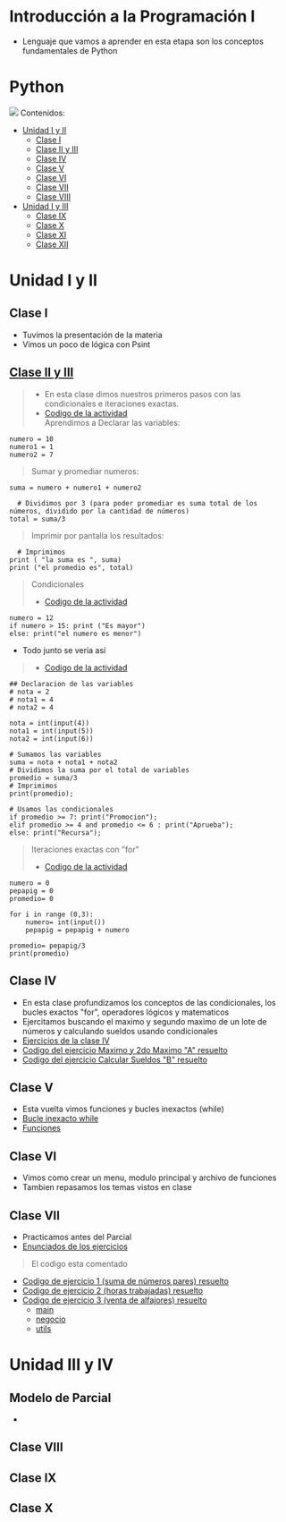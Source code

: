 # Introducción a la Programación I
- Lenguaje que vamos a aprender en esta etapa son los conceptos fundamentales de Python
# Python
![](https://logos-world.net/wp-content/uploads/2021/10/Python-Symbol.png)
Contenidos:
- [Unidad I y II](#unidad-i-y-ii)
  - [Clase I](#clase-i)
  - [Clase II y III](#clase-ii-y-iii)
  - [Clase IV](#clase-iv)
  - [Clase V](#clase-v)
  - [Clase VI](#clase-vi)
  - [Clase VII](#clase-vii)
  - [Clase VIII](#clase-viii)
- [Unidad I y III](#unidad-iii-y-iv)
  - [Clase IX](#clase-ix)
  - [Clase X](#clase-x)
  - [Clase XI](#clase-xi)
  - [Clase XII](#clase-xii)

# Unidad I y II
## Clase I
- Tuvimos la presentación de la materia
- Vimos un poco de lógica con Psint
## [Clase II y III](https://github.com/MONZONPUNTOEXE/Introduccion-a-la-Programacion-I/tree/main/Unidad%20I%20y%20II/Clase_II_y_III)
> - En esta clase dimos nuestros primeros pasos con las condicionales e iteraciones exactas.<br>
> - [Codigo de la actividad](https://github.com/MONZONPUNTOEXE/Introduccion-a-la-Programacion-I/blob/main/Unidad%20I%20y%20II/Clase_II_y_III/app.py)<br>
> Aprendimos a Declarar las variables:
```
numero = 10
numero1 = 1
numero2 = 7
````
> Sumar y promediar numeros:
```
suma = numero + numero1 + numero2

  # Dividimos por 3 (para poder promediar es suma total de los números, dividido por la cantidad de números)
total = suma/3
```
> Imprimir por pantalla los resultados:
```
  # Imprimimos
print ( "la suma es ", suma)
print ("el promedio es", total)
```
> Condicionales<br>
> - [Codigo de la actividad](https://github.com/MONZONPUNTOEXE/Introduccion-a-la-Programacion-I/blob/main/Unidad%20I%20y%20II/Clase_II_y_III/app.py)
```
numero = 12
if numero > 15: print ("Es mayor")
else: print("el numero es menor")
```
- Todo junto se veria así
> - [Codigo de la actividad](https://github.com/MONZONPUNTOEXE/Introduccion-a-la-Programacion-I/blob/main/Unidad%20I%20y%20II/Clase_II_y_III/app3.py)
```
## Declaracion de las variables
# nota = 2
# nota1 = 4
# nota2 = 4

nota = int(input(4))
nota1 = int(input(5))
nota2 = int(input(6))

# Sumamos las variables
suma = nota + nota1 + nota2
# Dividimos la suma por el total de variables
promedio = suma/3
# Imprimimos
print(promedio);

# Usamos las condicionales
if promedio >= 7: print("Promocion");
elif promedio >= 4 and promedio <= 6 : print("Aprueba");
else: print("Recursa");
```
> Iteraciones exactas con "for"
> - [Codigo de la actividad](https://github.com/MONZONPUNTOEXE/Introduccion-a-la-Programacion-I/blob/main/Unidad%20I%20y%20II/Clase_II_y_III/app4.py)
```
numero = 0
pepapig = 0
promedio= 0

for i in range (0,3):
    numero= int(input())
    pepapig = pepapig + numero

promedio= pepapig/3
print(promedio)
```
## Clase IV
- En esta clase profundizamos los conceptos de las condicionales, los bucles exactos "for", operadores lógicos y matematicos
- Ejercitamos buscando el maximo y segundo maximo de un lote de números y calculando sueldos usando condicionales
- [Ejercicios de la clase IV](https://github.com/MONZONPUNTOEXE/Introduccion-a-la-Programacion-I/blob/main/Unidad%20I%20y%20II/Clase_IV/readme.md)
- [Codigo del ejercicio Maximo y 2do Maximo "A" resuelto](https://github.com/MONZONPUNTOEXE/Introduccion-a-la-Programacion-I/blob/main/Unidad%20I%20y%20II/Clase_IV/Clase-4-tarea-A.py)
- [Codigo del ejercicio Calcular Sueldos "B" resuelto](https://github.com/MONZONPUNTOEXE/Introduccion-a-la-Programacion-I/blob/main/Unidad%20I%20y%20II/Clase_IV/Clase-4-tarea-B.py)
## Clase V
- Esta vuelta vimos funciones y bucles inexactos (while)
- [Bucle inexacto while](https://github.com/MONZONPUNTOEXE/Introduccion-a-la-Programacion-I/blob/main/Unidad%20I%20y%20II/Clase_V/clase-5.py)
- [Funciones](https://github.com/MONZONPUNTOEXE/Introduccion-a-la-Programacion-I/blob/main/Unidad%20I%20y%20II/Clase_V/clase-5-funciones.py)
## Clase VI
- Vimos como crear un menu, modulo principal y archivo de funciones
- Tambien repasamos los temas vistos en clase
## Clase VII
- Practicamos antes del Parcial
- [Enunciados de los ejercicios](https://github.com/MONZONPUNTOEXE/Introduccion-a-la-Programacion-I/blob/main/Unidad%20I%20y%20II/Clase_VII_Practica-para-parcial/readme.md)
> El codigo esta comentado
- [Codigo de ejercicio 1 (suma de números pares) resuelto](https://github.com/MONZONPUNTOEXE/Introduccion-a-la-Programacion-I/blob/main/Unidad%20I%20y%20II/Clase_VII_Practica-para-parcial/Punto_1/main.py)
- [Codigo de ejercicio 2 (horas trabajadas) resuelto](https://github.com/MONZONPUNTOEXE/Introduccion-a-la-Programacion-I/blob/main/Unidad%20I%20y%20II/Clase_VII_Practica-para-parcial/Punto_2/main.py)
- [Codigo de ejercicio 3 (venta de alfajores) resuelto](https://github.com/MONZONPUNTOEXE/Introduccion-a-la-Programacion-I/tree/main/Unidad%20I%20y%20II/Clase_VII_Practica-para-parcial/Punto_3)
  - [main](https://github.com/MONZONPUNTOEXE/Introduccion-a-la-Programacion-I/blob/main/Unidad%20I%20y%20II/Clase_VII_Practica-para-parcial/Punto_3/main.py)
  - [negocio](https://github.com/MONZONPUNTOEXE/Introduccion-a-la-Programacion-I/blob/main/Unidad%20I%20y%20II/Clase_VII_Practica-para-parcial/Punto_3/negocio.py)
  - [utils](https://github.com/MONZONPUNTOEXE/Introduccion-a-la-Programacion-I/blob/main/Unidad%20I%20y%20II/Clase_VII_Practica-para-parcial/Punto_3/utils.py)  
# Unidad III y IV
## Modelo de Parcial
-
## Clase VIII

## Clase IX
## Clase X

